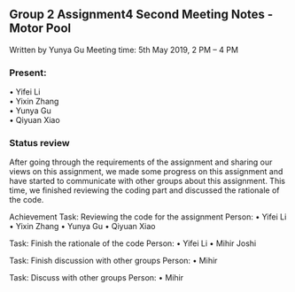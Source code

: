 ## Group 2  Assignment4 Second Meeting Notes - Motor Pool ##
Written by Yunya Gu 
Meeting time: 5th May 2019, 2 PM – 4 PM

### Present: ###
• Yifei Li  
• Yixin Zhang  
• Yunya Gu  
• Qiyuan Xiao  
  
### Status review ###
After going through the requirements of the assignment and sharing our views on this assignment, 
we made some progress on this assignment and have started to communicate with other groups about this assignment. 
This time, we finished reviewing the coding part and discussed the rationale of the code. 

Achievement 
Task: Reviewing the code for the assignment
Person: • Yifei Li  • Yixin Zhang • Yunya Gu • Qiyuan Xiao

Task: Finish the rationale of the code
Person: • Yifei Li  • Mihir Joshi

Task: Finish discussion with other groups
Person: • Mihir

Task: Discuss with other groups
Person: • Mihir



